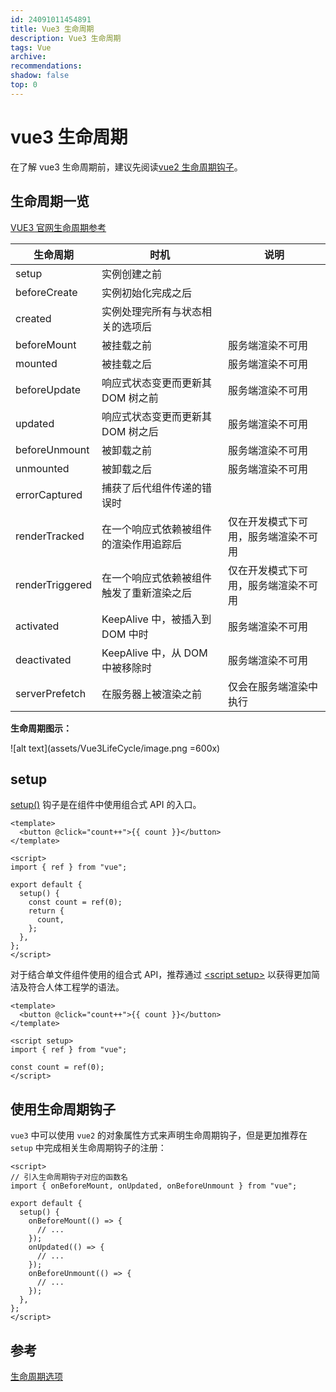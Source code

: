```yaml
---
id: 24091011454891
title: Vue3 生命周期
description: Vue3 生命周期
tags: Vue
archive:
recommendations:
shadow: false
top: 0
---
```


# vue3 生命周期

在了解 vue3 生命周期前，建议先阅读[vue2 生命周期钩子](/Vue2LifeCycle.html)。

## 生命周期一览

[VUE3 官网生命周期参考](https://cn.vuejs.org/api/composition-api-lifecycle.html)

| 生命周期        | 时机                                     | 说明                                 |
| --------------- | ---------------------------------------- | ------------------------------------ |
| setup           | 实例创建之前                             |                                      |
| beforeCreate    | 实例初始化完成之后                       |                                      |
| created         | 实例处理完所有与状态相关的选项后         |                                      |
| beforeMount     | 被挂载之前                               | 服务端渲染不可用                     |
| mounted         | 被挂载之后                               | 服务端渲染不可用                     |
| beforeUpdate    | 响应式状态变更而更新其 DOM 树之前        | 服务端渲染不可用                     |
| updated         | 响应式状态变更而更新其 DOM 树之后        | 服务端渲染不可用                     |
| beforeUnmount   | 被卸载之前                               | 服务端渲染不可用                     |
| unmounted       | 被卸载之后                               | 服务端渲染不可用                     |
| errorCaptured   | 捕获了后代组件传递的错误时               |                                      |
| renderTracked   | 在一个响应式依赖被组件的渲染作用追踪后   | 仅在开发模式下可用，服务端渲染不可用 |
| renderTriggered | 在一个响应式依赖被组件触发了重新渲染之后 | 仅在开发模式下可用，服务端渲染不可用 |
| activated       | KeepAlive 中，被插入到 DOM 中时          | 服务端渲染不可用                     |
| deactivated     | KeepAlive 中，从 DOM 中被移除时          | 服务端渲染不可用                     |
| serverPrefetch  | 在服务器上被渲染之前                     | 仅会在服务端渲染中执行               |

**生命周期图示：**

![alt text](assets/Vue3LifeCycle/image.png =600x)

## setup

[setup()](https://cn.vuejs.org/api/composition-api-setup.html) 钩子是在组件中使用组合式 API 的入口。

```vue
<template>
  <button @click="count++">{{ count }}</button>
</template>

<script>
import { ref } from "vue";

export default {
  setup() {
    const count = ref(0);
    return {
      count,
    };
  },
};
</script>
```

对于结合单文件组件使用的组合式 API，推荐通过 [\<script setup\>](https://cn.vuejs.org/api/sfc-script-setup.html) 以获得更加简洁及符合人体工程学的语法。

```vue
<template>
  <button @click="count++">{{ count }}</button>
</template>

<script setup>
import { ref } from "vue";

const count = ref(0);
</script>
```

## 使用生命周期钩子

`vue3` 中可以使用 `vue2` 的对象属性方式来声明生命周期钩子，但是更加推荐在 `setup` 中完成相关生命周期钩子的注册：

```vue
<script>
// 引入生命周期钩子对应的函数名
import { onBeforeMount, onUpdated, onBeforeUnmount } from "vue";

export default {
  setup() {
    onBeforeMount(() => {
      // ...
    });
    onUpdated(() => {
      // ...
    });
    onBeforeUnmount(() => {
      // ...
    });
  },
};
</script>
```

## 参考

[生命周期选项](https://cn.vuejs.org/api/options-lifecycle.html)
